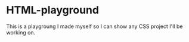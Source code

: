 # HTML-playground

This is a playgroung I made myself so I can show any CSS project I'll be working on.
